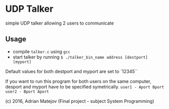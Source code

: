 UDP Talker
==========

simple UDP talker allowing 2 users to communicate

## Usage
* compile `talker.c` using `gcc`
* start talker by running `$ ./talker_bin_name address [destport] [myport]`

Default values for both destport and myport are set to `12345``

If you want to run this program for both users on the same computer,
desport and myport have to be specified symetrically.
`user1 - Aport Bport`
`user2 - Bport Aport`

(c) 2016, Adrian Matejov (Final project - subject System Programming)
